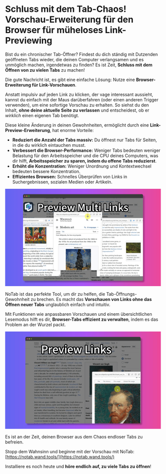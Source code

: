 # Schluss mit dem Tab-Chaos! Vorschau-Erweiterung für den Browser für müheloses Link-Previewing

Bist du ein chronischer Tab-Öffner? Findest du dich ständig mit Dutzenden geöffneten Tabs wieder, die deinen Computer verlangsamen und es unmöglich machen, irgendetwas zu finden? Es ist Zeit, **Schluss mit dem Öffnen von zu vielen Tabs** zu machen!

Die gute Nachricht ist, es gibt eine einfache Lösung: Nutze eine **Browser-Erweiterung für Link-Vorschauen**.

Anstatt impulsiv auf jeden Link zu klicken, der vage interessant aussieht, kannst du einfach mit der Maus darüberfahren (oder einen anderen Trigger verwenden), um eine sofortige Vorschau zu erhalten. So siehst du den Inhalt, **ohne deine aktuelle Seite zu verlassen** und entscheidest, ob er *wirklich* einen eigenen Tab benötigt.

Diese kleine Änderung in deinen Gewohnheiten, ermöglicht durch eine **Link-Preview-Erweiterung**, hat enorme Vorteile:

*   **Reduziert die Anzahl der Tabs massiv:** Du öffnest nur Tabs für Seiten, in die du wirklich eintauchen musst.
*   **Verbessert die Browser-Performance:** Weniger Tabs bedeuten weniger Belastung für den Arbeitsspeicher und die CPU deines Computers, was dir hilft, **Arbeitsspeicher zu sparen, indem du offene Tabs reduzierst**.
*   **Erhöht die Konzentration:** Weniger Unordnung und Kontextwechsel bedeuten bessere Konzentration.
*   **Effizientes Browsen:** Schnelles Überprüfen von Links in Suchergebnissen, sozialen Medien oder Artikeln.

![Vorher und nachher Link-Vorschau (konzeptionell)](../images/notab1.png)

NoTab ist das perfekte Tool, um dir zu helfen, die Tab-Öffnungs-Gewohnheit zu brechen. Es macht das **Vorschauen von Links ohne das Öffnen neuer Tabs** unglaublich einfach und intuitiv.

Mit Funktionen wie anpassbaren Vorschauen und einem übersichtlichen Lesemodus hilft es dir, **Browser-Tabs effizient zu verwalten**, indem es das Problem an der Wurzel packt.

![NoTab hilft, Tabs zu reduzieren](../images/notab2.png)

Es ist an der Zeit, deinen Browser aus dem Chaos endloser Tabs zu befreien.

Stopp dem Wahnsinn und beginne mit der Vorschau mit NoTab: [https://notab.wand.tools/](https://notab.wand.tools/)

Installiere es noch heute und **höre endlich auf, zu viele Tabs zu öffnen**!
